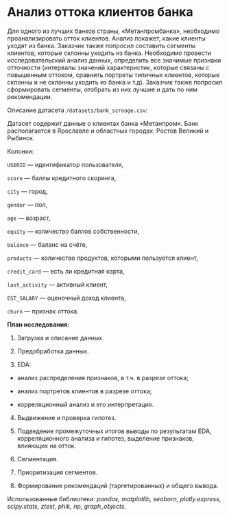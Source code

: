 # Анализ оттока клиентов банка

Для одного из лучших банков страны, «Метанпромбанка», необходимо проанализировать отток клиентов. Анализ покажет, какие клиенты уходят из банка. Заказчик также попросил составить сегменты клиентов, которые склонны уходить из банка. Необходимо провести исследовательский анализ данных, определить все значимые признаки отточности (интервалы значений характеристик, которые связаны с повышенным оттоком, сравнить портреты типичных клиентов, которые склонны и не склонны уходить из банка и т.д). Заказчик также попросил сформировать сегменты, отобрать из них лучшие и дать по ним рекомендации.

Описание датасета `/datasets/bank_scrooge.csv`:

Датасет содержит данные о клиентах банка «Метанпром». Банк располагается в Ярославле и областных городах: Ростов Великий и Рыбинск.

Колонки:

`USERID` — идентификатор пользователя,

`score` — баллы кредитного скоринга,

`city` — город,

`gender` — пол,

`age` — возраст,

`equity` — количество баллов собственности,

`balance` — баланс на счёте,

`products` — количество продуктов, которыми пользуется клиент,

`credit_card` — есть ли кредитная карта,

`last_activity` — активный клиент,

`EST_SALARY` — оценочный доход клиента,

`сhurn` — признак оттока.


**План исследования:**

1. Загрузка и описание данных.

2. Предобработка данных.

3. EDA:

* анализ распределения признаков, в т.ч. в разрезе оттока;

* анализ портретов клиентов в разрезе оттока;

* корреляционный анализ и его интерпретация.

4. Выдвижение и проверка гипотез.

5. Подведение промежуточных итогов выводы по результатам EDA, корреляционного анализа и гипотез, выделение признаков, влияющих на отток.

6. Сегментация.

7. Приоритизация сегментов.

8. Формирование рекомендаций (таргетированных) и общего вывода.

Использованные библиотеки: *pandas, matplotlib, seaborn, plotly.express, scipy.stats, ztest, phik, np, graph_objects.*
